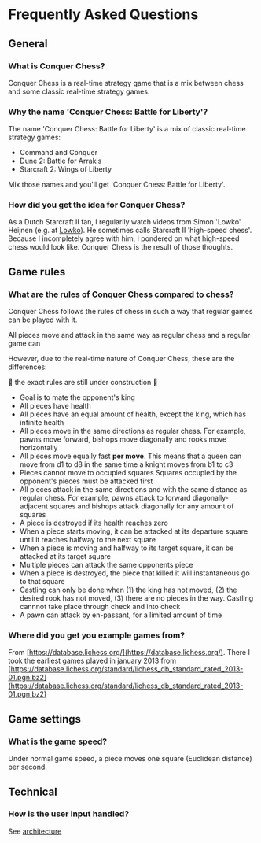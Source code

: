 # Frequently Asked Questions

## General

### What is Conquer Chess?

Conquer Chess is a real-time strategy game
that is a mix between chess and some classic real-time strategy games.

### Why the name 'Conquer Chess: Battle for Liberty'?

The name 'Conquer Chess: Battle for Liberty' is a mix 
of classic real-time strategy games:

 * Command and Conquer
 * Dune 2: Battle for Arrakis
 * Starcraft 2: Wings of Liberty

Mix those names and you'll get 'Conquer Chess: Battle for Liberty'.

### How did you get the idea for Conquer Chess?

As a Dutch Starcraft II fan, I regularily watch videos
from Simon 'Lowko' Heijnen (e.g. at [Lowko](https://lowko.tv/)).
He sometimes calls Starcraft II 'high-speed chess'.
Because I incompletely agree with him,
I pondered on what high-speed chess would look like.
Conquer Chess is the result of those thoughts.

## Game rules

### What are the rules of Conquer Chess compared to chess?

Conquer Chess follows the rules of chess
in such a way that regular games can be played with it.

All pieces move and attack in the same way as regular chess
and a regular game can 

However, due to the real-time nature of Conquer Chess, 
these are the differences:

:construction: the exact rules are still under construction :construction:

 * Goal is to mate the opponent's king
 * All pieces have health
 * All pieces have an equal amount of health, except the king, which has
   infinite health
 * All pieces move in the same directions as regular chess.
   For example, pawns move forward, bishops move diagonally and rooks move horizontally
 * All pieces move equally fast **per move**.
   This means that a queen can move from d1 to d8 
   in the same time a knight moves from b1 to c3
 * Pieces cannot move to occupied squares
   Squares occupied by the opponent's pieces must be attacked first
 * All pieces attack in the same directions and with the same distance as regular chess.
   For example, pawns attack to forward diagonally-adjacent squares
   and bishops attack diagonally for any amount of squares
 * A piece is destroyed if its health reaches zero
 * When a piece starts moving, it can be attacked at its departure square
   until it reaches halfway to the next square
 * When a piece is moving and halfway to its target square, 
   it can be attacked at its target square
 * Multiple pieces can attack the same opponents piece
 * When a piece is destroyed, 
   the piece that killed it will instantaneous go to that square
 * Castling can only be done when (1) the king has not moved,
   (2) the desired rook has not moved, (3) there are no pieces
   in the way. Castling cannnot take place through check and into check
 * A pawn can attack by en-passant, for a limited amount of time

### Where did you get you example games from?

From [https://database.lichess.org/](https://database.lichess.org/).
There I took the earliest games played in january 2013
from [https://database.lichess.org/standard/lichess_db_standard_rated_2013-01.pgn.bz2](https://database.lichess.org/standard/lichess_db_standard_rated_2013-01.pgn.bz2)

## Game settings

### What is the game speed?

Under normal game speed, a piece moves one square (Euclidean distance)
per second.

## Technical

### How is the user input handled?

See [architecture](architecture.md)

